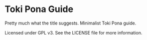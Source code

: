 # Toki Pona Guide

Pretty much what the title suggests. Minimalist Toki Pona guide.

Licensed under GPL v3. See the LICENSE file for more information.
